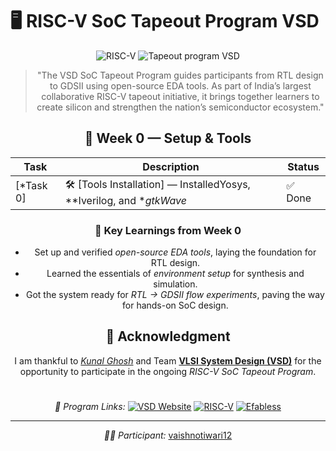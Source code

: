 # 🖥 RISC-V SoC Tapeout Program VSD

<div align="center">

![RISC-V](https://img.shields.io/badge/RISC--V-SoC%20Tapeout-blue?style=for-the-badge&logo=riscv)
![ Tapeout program VSD](https://img.shields.io/badge/VSD-Program-blue?style=for-the-badge)

</div>




<div align="center">

> "The VSD SoC Tapeout Program guides participants from RTL design to GDSII using open-source EDA tools. As part of India’s largest collaborative RISC-V tapeout initiative, it brings together learners to create silicon and strengthen the nation’s semiconductor ecosystem."
>
>




## 📅 Week 0 — Setup & Tools

| Task | Description | Status |
|------|-------------|---------|
| [*Task 0] | 🛠 [Tools Installation] — InstalledYosys, **Iverilog,  and **gtkWave* | ✅ Done |




 ### 🌟 Key Learnings from Week 0
- Set up and verified *open-source EDA tools*, laying the foundation for RTL design.  
- Learned the essentials of *environment setup* for synthesis and simulation.  
- Got the system ready for *RTL → GDSII flow experiments*, paving the way for hands-on SoC design.

## 🙏 Acknowledgment  

I am thankful to [*Kunal Ghosh*](https://github.com/kunalg123) and Team **[VLSI System Design (VSD)](https://vsdiat.vlsisystemdesign.com/)** for the opportunity to participate in the ongoing *RISC-V SoC Tapeout Program*.  

#

*🔗 Program Links:*
[![VSD Website](https://img.shields.io/badge/VSD-Official%20Website-blue?style=flat-square)](https://vsdiat.vlsisystemdesign.com/)
[![RISC-V](https://img.shields.io/badge/RISC--V-International-green?style=flat-square)](https://riscv.org/)
[![Efabless](https://img.shields.io/badge/Efabless-Platform-orange?style=flat-square)](https://efabless.com/)


---

*👨‍💻 Participant:* [vaishnotiwari12](https://github.com/Vaishnotiwari12)


